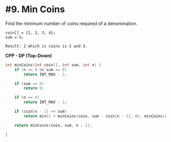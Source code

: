 # #9. Min Coins

Find the minimum number of coins required of a denomination.

```
coin[] = {1, 2, 3, 4};
sum = 5;

Result: 2 which is coins is 2 and 3.
```

**CPP - DP (Top-Down)**
```cpp
int minCoins(int coin[], int sum, int n) {
	if (n == 0 && sum == 0)
		return INT_MAX - 1;

	if (sum == 0)
		return 0;

	if (n == 0)
		return INT_MAX - 1;

	if (coin[n - 1] <= sum)
		return min(1 + minCoins(coin, sum - coin[n - 1], n), minCoins(coin, sum, n - 1));

	return minCoins(coin, sum, n - 1);

}
```
